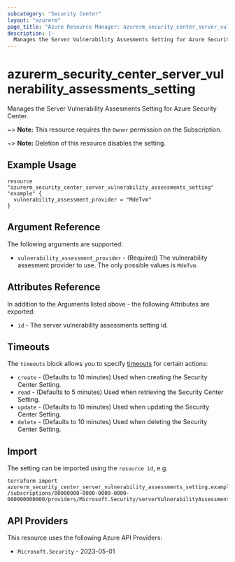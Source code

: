 ```yaml
---
subcategory: "Security Center"
layout: "azurerm"
page_title: "Azure Resource Manager: azurerm_security_center_server_vulnerability_assessments_setting"
description: |-
  Manages the Server Vulnerability Assesments Setting for Azure Security Center.
---
```


# azurerm_security_center_server_vulnerability_assessments_setting

Manages the Server Vulnerability Assesments Setting for Azure Security Center.

~> **Note:** This resource requires the `Owner` permission on the Subscription.

~> **Note:** Deletion of this resource disables the setting.

## Example Usage

```hcl
resource "azurerm_security_center_server_vulnerability_assessments_setting" "example" {
  vulnerability_assessment_provider = "MdeTvm"
}
```

## Argument Reference

The following arguments are supported:

* `vulnerability_assessment_provider` - (Required) The vulnerability assesment provider to use. The only possible values is `MdeTvm`.

## Attributes Reference

In addition to the Arguments listed above - the following Attributes are exported:

* `id` - The server vulnerability assessments setting id.

## Timeouts

The `timeouts` block allows you to specify [timeouts](https://developer.hashicorp.com/terraform/language/resources/configure#define-operation-timeouts) for certain actions:

* `create` - (Defaults to 10 minutes) Used when creating the Security Center Setting.
* `read` - (Defaults to 5 minutes) Used when retrieving the Security Center Setting.
* `update` - (Defaults to 10 minutes) Used when updating the Security Center Setting.
* `delete` - (Defaults to 10 minutes) Used when deleting the Security Center Setting.

## Import

The setting can be imported using the `resource id`, e.g.

```shell
terraform import azurerm_security_center_server_vulnerability_assessments_setting.example /subscriptions/00000000-0000-0000-0000-000000000000/providers/Microsoft.Security/serverVulnerabilityAssessmentsSettings/AzureServersSetting
```

## API Providers
<!-- This section is generated, changes will be overwritten -->
This resource uses the following Azure API Providers:

* `Microsoft.Security` - 2023-05-01
